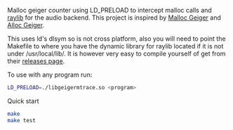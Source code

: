 Malloc geiger counter using LD_PRELOAD to intercept malloc calls and [raylib](https://github.com/raysan5/raylib) for the audio backend. This project is inspired by [Malloc Geiger](https://github.com/laserallan/malloc_geiger) and [Alloc Geiger](https://github.com/cuviper/alloc_geiger?tab=readme-ov-file).

This uses ld's dlsym so is not cross platform, also you will need to point the Makefile to where you have the dynamic library for raylib located if it is not under /usr/local/lib/.
It is however very easy to compile yourself of get from their [releases page](https://github.com/raysan5/raylib/releases).

To use with any program run:
```bash
LD_PRELOAD=./libgeigermtrace.so <program>
```

Quick start
```bash
make
make test
```

